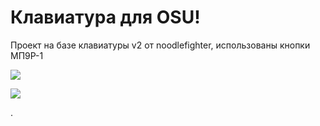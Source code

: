 # Клавиатура для OSU!

Проект на базе клавиатуры v2 от noodlefighter, использованы кнопки МП9Р-1

![](https://raw.githubusercontent.com/74ls00/OsuKB-MP9R-1/master/pic/okb1.jpg)

![](https://raw.githubusercontent.com/74ls00/OsuKB-MP9R-1/master/pic/okb2.jpg)

.
